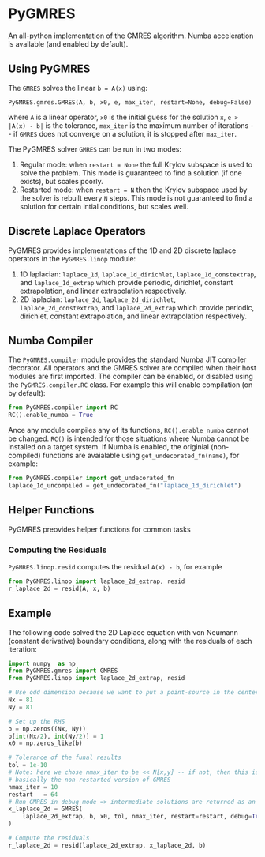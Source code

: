 # PyGMRES

An all-python implementation of the GMRES algorithm. Numba acceleration is
available (and enabled by default).

## Using PyGMRES

The `GMRES` solves the linear `b = A(x)` using:
```
PyGMRES.gmres.GMRES(A, b, x0, e, max_iter, restart=None, debug=False)
```
where `A` is a linear operator, `x0` is the initial guess for the solution `x`,
`e > |A(x) - b|` is the tolerance, `max_iter` is the maximum number of
iterations -- if `GMRES` does not converge on a solution, it is stopped after
`max_iter`.

The PyGMRES solver `GMRES` can be run in two modes:
1. Regular mode: when `restart = None` the full Krylov subspace is used to solve
the problem. This mode is guaranteed to find a solution (if one exists), but
scales poorly.
2. Restarted mode: when `restart = N` then the Krylov subspace used by the
solver is rebuilt every `N` steps. This mode is not guaranteed to find a
solution for certain intial conditions, but scales well.

## Discrete Laplace Operators

PyGMRES provides implementations of the 1D and 2D discrete laplace operators in
the `PyGMRES.linop` module:
1. 1D laplacian: `laplace_1d`, `laplace_1d_dirichlet`, `laplace_1d_constextrap`,
and `laplace_1d_extrap` which provide periodic, dirichlet, constant
extrapolation, and linear extrapolation respectively.
2. 2D laplacian: `laplace_2d`, `laplace_2d_dirichlet`, `laplace_2d_constextrap`,
and `laplace_2d_extrap` which provide periodic, dirichlet, constant
extrapolation, and linear extrapolation respectively.

## Numba Compiler

The `PyGMRES.compiler` module provides the standard Numba JIT compiler
decorator. All operators and the GMRES solver are compiled when their host
modules are first imported. The compiler can be enabled, or disabled using the
`PyGMRES.compiler.RC` class. For example this will enable compilation (on by
default):

```python
from PyGMRES.compiler import RC
RC().enable_numba = True
```

Ance any module compiles any of its functions, `RC().enable_numba` cannot be
changed. `RC()` is intended for those situations where Numba cannot be installed
on a target system. If Numba is enabled, the originial (non-compiled) functions
are avaialable using `get_undecorated_fn(name)`, for example:

```python
from PyGMRES.compiler import get_undecorated_fn
laplace_1d_uncompiled = get_undecorated_fn("laplace_1d_dirichlet")
```

## Helper Functions

PyGMRES preovides helper functions for common tasks
### Computing the Residuals

`PyGMRES.linop.resid` computes the residual `A(x) - b`, for example

```python
from PyGMRES.linop import laplace_2d_extrap, resid
r_laplace_2d = resid(A, x, b)
```

## Example

The following code solved the 2D Laplace equation with von Neumann (constant
derivative) boundary conditions, along with the residuals of each iteration:

```python
import numpy  as np
from PyGMRES.gmres import GMRES
from PyGMRES.linop import laplace_2d_extrap, resid

# Use odd dimension because we want to put a point-source in the center.
Nx = 81
Ny = 81

# Set up the RHS
b = np.zeros((Nx, Ny))
b[int(Nx/2), int(Ny/2)] = 1
x0 = np.zeros_like(b)

# Tolerance of the funal results
tol = 1e-10
# Note: here we chose nmax_iter to be << N[x,y] -- if not, then this is
# basically the non-restarted version of GMRES
nmax_iter = 10
restart   = 64
# Run GMRES in debug mode => intermediate solutions are returned as an array
x_laplace_2d = GMRES(
    laplace_2d_extrap, b, x0, tol, nmax_iter, restart=restart, debug=True
)

# Compute the residuals
r_laplace_2d = resid(laplace_2d_extrap, x_laplace_2d, b)
```